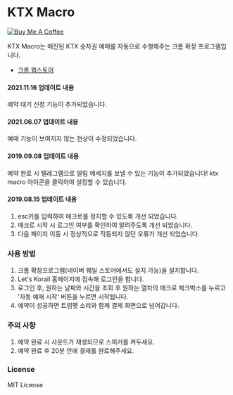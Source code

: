 # KTX Macro

<a href="https://www.buymeacoffee.com/youngjin" target="_blank"><img src="https://bmc-cdn.nyc3.digitaloceanspaces.com/BMC-button-images/custom_images/orange_img.png" alt="Buy Me A Coffee" style="height: auto !important;width: auto !important;" ></a>

KTX Macro는 매진된 KTX 승차권 예매를 자동으로 수행해주는 크롬 확장 프로그램입니다.

- [크롬 웹스토어](https://chrome.google.com/webstore/detail/ktx-macro/knbnfbamcpabcpkimmfoefmjdcgdmelh?hl=ko)


#### 2021.11.16 업데이트 내용
예약 대기 신청 기능이 추가되었습니다.

#### 2021.06.07 업데이트 내용
예매 기능이 보여지지 않는 현상이 수정되었습니다.

#### 2019.09.08 업데이트 내용
예약 완료 시 텔레그램으로 알림 메세지를 보낼 수 있는 기능이 추가되었습니다!
ktx macro 아이콘을 클릭하여 설정할 수 있습니다.

#### 2019.08.15 업데이트 내용
1. esc키를 입력하여 매크로를 정지할 수 있도록 개선 되었습니다.
2. 매크로 시작 시 로그인 여부를 확인하여 알려주도록 개선 되었습니다.
3. 다음 페이지 이동 시 정상적으로 작동되지 않던 오류가 개선 되었습니다.

### 사용 방법
1. 크롬 확장프로그램(네이버 웨일 스토어에서도 설치 가능)을 설치합니다.
1. Let's Korail 홈페이지에 접속해 로그인을 합니다.
1. 로그인 후, 원하는 날짜와 시간을 조회 후 원하는 열차의 매크로 체크박스를 누르고 '자동 예매 시작' 버튼을 누르면 시작됩니다.
1. 예약이 성공하면 트럼펫 소리와 함께 결제 화면으로 넘어갑니다.

### 주의 사항
1. 예약 완료 시 사운드가 재생되므로 스피커를 켜두세요.
1. 예약 완료 후 20분 안에 결제를 완료해주세요.

### License
MIT License
